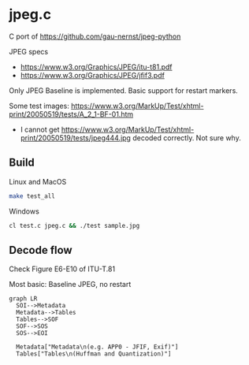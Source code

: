 # jpeg.c

C port of https://github.com/gau-nernst/jpeg-python

JPEG specs
- https://www.w3.org/Graphics/JPEG/itu-t81.pdf
- https://www.w3.org/Graphics/JPEG/jfif3.pdf

Only JPEG Baseline is implemented. Basic support for restart markers.

Some test images: https://www.w3.org/MarkUp/Test/xhtml-print/20050519/tests/A_2_1-BF-01.htm
- I cannot get https://www.w3.org/MarkUp/Test/xhtml-print/20050519/tests/jpeg444.jpg decoded correctly. Not sure why.

## Build

Linux and MacOS

```bash
make test_all
```

Windows

```bash
cl test.c jpeg.c && ./test sample.jpg
```

## Decode flow

Check Figure E6-E10 of ITU-T.81

Most basic: Baseline JPEG, no restart

```mermaid
graph LR
  SOI-->Metadata
  Metadata-->Tables
  Tables-->SOF
  SOF-->SOS
  SOS-->EOI

  Metadata["Metadata\n(e.g. APP0 - JFIF, Exif)"]
  Tables["Tables\n(Huffman and Quantization)"]
```
